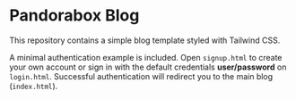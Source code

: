 # Pandorabox Blog

This repository contains a simple blog template styled with Tailwind CSS.

A minimal authentication example is included.
Open `signup.html` to create your own account or sign in with the default credentials **user/password** on `login.html`. Successful authentication will redirect you to the main blog (`index.html`).

